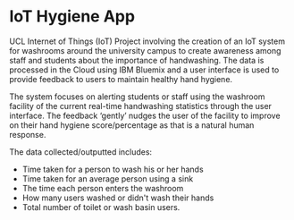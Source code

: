 # IoT Hygiene App
UCL Internet of Things (IoT) Project involving the creation of an IoT system for washrooms around the university campus to create awareness among staff and students about the importance of handwashing. The data is processed in the Cloud using IBM Bluemix and a user
interface is used to provide feedback to users to maintain healthy hand hygiene.

The system focuses on alerting students or staff using the washroom facility of the current real-time handwashing statistics through the user interface. The feedback ‘gently’ nudges the user of the facility to improve on their hand hygiene score/percentage as that is a natural human response. 

The data collected/outputted includes:
- Time taken for a person to wash his or her hands
- Time taken for an average person using a sink
- The time each person enters the washroom
- How many users washed or didn't wash their hands
- Total number of toilet or wash basin users.
